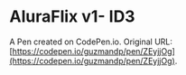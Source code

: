 # AluraFlix v1- ID3

A Pen created on CodePen.io. Original URL: [https://codepen.io/guzmandp/pen/ZEyjjOg](https://codepen.io/guzmandp/pen/ZEyjjOg).


